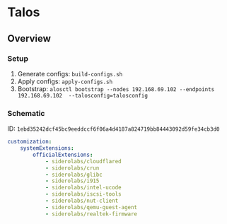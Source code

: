 # Talos

## Overview

### Setup

1. Generate configs: `build-configs.sh`
2. Apply configs: `apply-configs.sh`
3. Bootstrap: `alosctl bootstrap --nodes 192.168.69.102 --endpoints 192.168.69.102  --talosconfig=talosconfig`

### Schematic

ID: `1ebd35242dcf45bc9eeddccf6f06a4d4187a824719bb84443092d59fe34cb3d0`

```yaml
customization:
    systemExtensions:
        officialExtensions:
            - siderolabs/cloudflared
            - siderolabs/crun
            - siderolabs/glibc
            - siderolabs/i915
            - siderolabs/intel-ucode
            - siderolabs/iscsi-tools
            - siderolabs/nut-client
            - siderolabs/qemu-guest-agent
            - siderolabs/realtek-firmware
```
